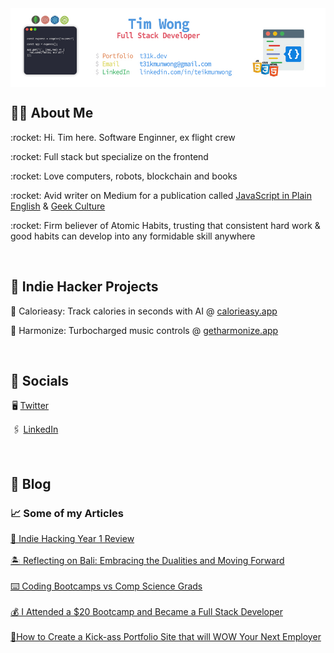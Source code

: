 <img align="center" src="https://raw.githubusercontent.com/T31K/T31K/master/BG%20linkedin%20NEW.jpg"/>   

## 🤙🏻 About Me 
<p>:rocket: Hi. Tim here. Software Enginner, ex flight crew</p> 
<p>:rocket: Full stack but specialize on the frontend</p>
<p>:rocket: Love computers, robots, blockchain and books</p>
<p>:rocket: Avid writer on Medium for a publication called <a href="https://javascript.plainenglish.io/">JavaScript in Plain English</a> & <a href="https://medium.com/geekculture">Geek Culture </a></p>
<p>:rocket: Firm believer of Atomic Habits, trusting that consistent hard work & good habits can develop into any formidable skill anywhere </p>

<br>

## 📱 Indie Hacker Projects
<p> 🍔 Calorieasy: Track calories in seconds with AI @ <a href="https://calorieasy.app">calorieasy.app</a></p>
<p> 🎹 Harmonize: Turbocharged music controls @ <a href="https://getharmonize">getharmonize.app</a></p>

<br>

## :key: Socials
<p>  🖥 <a href="https://twitter.com/t31kx">Twitter</a></p>
<p>  🖇 <a href="https://linkedin.com/in/teikmunwong">LinkedIn</a></p>

<br>

## 📖 Blog
### 📈 Some of my Articles 
<a target="_blank" href="https://medium.com/@t31k/indie-hacking-year-1-review-0d695880ebfb">👾 Indie Hacking Year 1 Review</a><br/><br/>
<a target="_blank" href="https://t31k.medium.com/balancing-bali-escaping-reality-or-losing-yourself-5afecda90a35">🏝️ Reflecting on Bali: Embracing the Dualities and Moving Forward</a><br/><br/>
<a target="_blank" href="https://medium.com/geekculture/coding-bootcamps-vs-comp-science-grads-e16b5a246aaa">⌨️ Coding Bootcamps vs Comp Science Grads</a><br/><br/>
<a target="_blank" href="https://javascript.plainenglish.io/i-became-a-developer-with-a-20-bootcamp-32c776eaba13">💰 I Attended a $20 Bootcamp and Became a Full Stack Developer</a><br/><br/>
<a target="_blank" href="https://javascript.plainenglish.io/how-to-create-a-kick-ass-portfolio-site-that-will-wow-your-next-employer-5e5e2009222">💼How to Create a Kick-ass Portfolio Site that will WOW Your Next Employer</a>



